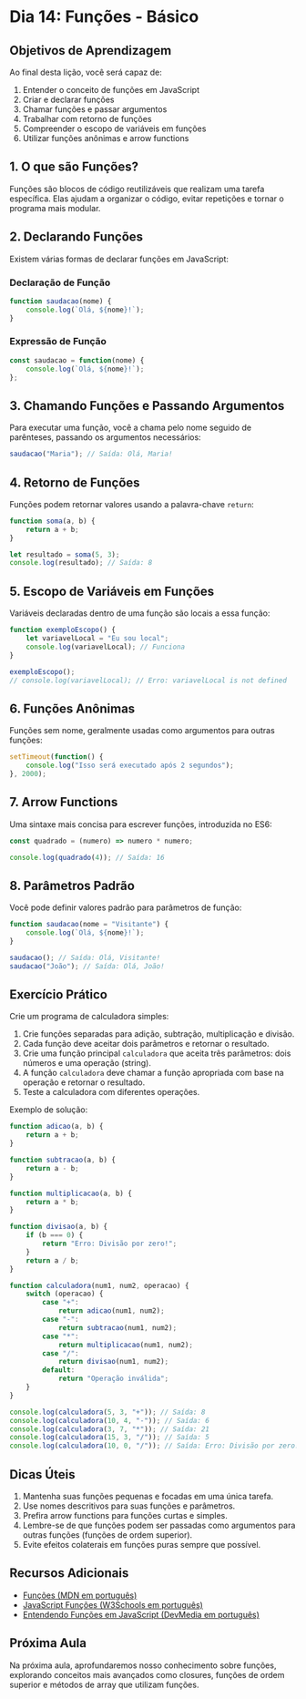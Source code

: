 # Dia 14: Funções - Básico

## Objetivos de Aprendizagem
Ao final desta lição, você será capaz de:
1. Entender o conceito de funções em JavaScript
2. Criar e declarar funções
3. Chamar funções e passar argumentos
4. Trabalhar com retorno de funções
5. Compreender o escopo de variáveis em funções
6. Utilizar funções anônimas e arrow functions

## 1. O que são Funções?

Funções são blocos de código reutilizáveis que realizam uma tarefa específica. Elas ajudam a organizar o código, evitar repetições e tornar o programa mais modular.

## 2. Declarando Funções

Existem várias formas de declarar funções em JavaScript:

### Declaração de Função

```javascript
function saudacao(nome) {
    console.log(`Olá, ${nome}!`);
}
```

### Expressão de Função

```javascript
const saudacao = function(nome) {
    console.log(`Olá, ${nome}!`);
};
```

## 3. Chamando Funções e Passando Argumentos

Para executar uma função, você a chama pelo nome seguido de parênteses, passando os argumentos necessários:

```javascript
saudacao("Maria"); // Saída: Olá, Maria!
```

## 4. Retorno de Funções

Funções podem retornar valores usando a palavra-chave `return`:

```javascript
function soma(a, b) {
    return a + b;
}

let resultado = soma(5, 3);
console.log(resultado); // Saída: 8
```

## 5. Escopo de Variáveis em Funções

Variáveis declaradas dentro de uma função são locais a essa função:

```javascript
function exemploEscopo() {
    let variavelLocal = "Eu sou local";
    console.log(variavelLocal); // Funciona
}

exemploEscopo();
// console.log(variavelLocal); // Erro: variavelLocal is not defined
```

## 6. Funções Anônimas

Funções sem nome, geralmente usadas como argumentos para outras funções:

```javascript
setTimeout(function() {
    console.log("Isso será executado após 2 segundos");
}, 2000);
```

## 7. Arrow Functions

Uma sintaxe mais concisa para escrever funções, introduzida no ES6:

```javascript
const quadrado = (numero) => numero * numero;

console.log(quadrado(4)); // Saída: 16
```

## 8. Parâmetros Padrão

Você pode definir valores padrão para parâmetros de função:

```javascript
function saudacao(nome = "Visitante") {
    console.log(`Olá, ${nome}!`);
}

saudacao(); // Saída: Olá, Visitante!
saudacao("João"); // Saída: Olá, João!
```

## Exercício Prático

Crie um programa de calculadora simples:
1. Crie funções separadas para adição, subtração, multiplicação e divisão.
2. Cada função deve aceitar dois parâmetros e retornar o resultado.
3. Crie uma função principal `calculadora` que aceita três parâmetros: dois números e uma operação (string).
4. A função `calculadora` deve chamar a função apropriada com base na operação e retornar o resultado.
5. Teste a calculadora com diferentes operações.

Exemplo de solução:

```javascript
function adicao(a, b) {
    return a + b;
}

function subtracao(a, b) {
    return a - b;
}

function multiplicacao(a, b) {
    return a * b;
}

function divisao(a, b) {
    if (b === 0) {
        return "Erro: Divisão por zero!";
    }
    return a / b;
}

function calculadora(num1, num2, operacao) {
    switch (operacao) {
        case "+":
            return adicao(num1, num2);
        case "-":
            return subtracao(num1, num2);
        case "*":
            return multiplicacao(num1, num2);
        case "/":
            return divisao(num1, num2);
        default:
            return "Operação inválida";
    }
}

console.log(calculadora(5, 3, "+")); // Saída: 8
console.log(calculadora(10, 4, "-")); // Saída: 6
console.log(calculadora(3, 7, "*")); // Saída: 21
console.log(calculadora(15, 3, "/")); // Saída: 5
console.log(calculadora(10, 0, "/")); // Saída: Erro: Divisão por zero!
```

## Dicas Úteis

1. Mantenha suas funções pequenas e focadas em uma única tarefa.
2. Use nomes descritivos para suas funções e parâmetros.
3. Prefira arrow functions para funções curtas e simples.
4. Lembre-se de que funções podem ser passadas como argumentos para outras funções (funções de ordem superior).
5. Evite efeitos colaterais em funções puras sempre que possível.

## Recursos Adicionais

- [Funções (MDN em português)](https://developer.mozilla.org/pt-BR/docs/Web/JavaScript/Guide/Functions)
- [JavaScript Funções (W3Schools em português)](https://www.w3schools.com/js/js_functions.asp)
- [Entendendo Funções em JavaScript (DevMedia em português)](https://www.devmedia.com.br/javascript-funcoes/37630)

## Próxima Aula

Na próxima aula, aprofundaremos nosso conhecimento sobre funções, explorando conceitos mais avançados como closures, funções de ordem superior e métodos de array que utilizam funções.

